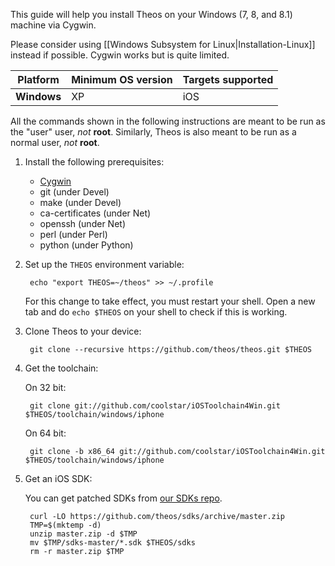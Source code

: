This guide will help you install Theos on your Windows (7, 8, and 8.1) machine via Cygwin.

Please consider using [[Windows Subsystem for Linux|Installation-Linux]] instead if possible. Cygwin works but is quite limited.

| Platform | Minimum OS version | Targets supported
|----------|--------------------|-------------------|
| **Windows** | XP | iOS |

All the commands shown in the following instructions are meant to be run as the "user" user, _not_ **root**. Similarly, Theos is also meant to be run as a normal user, _not_ **root**.

1. Install the following prerequisites:

	* [Cygwin](https://cygwin.com/install.html)
	* git (under Devel)
	* make (under Devel)
	* ca-certificates (under Net)
	* openssh (under Net)
	* perl (under Perl)
	* python (under Python)

1. Set up the `THEOS` environment variable:

		echo "export THEOS=~/theos" >> ~/.profile

	For this change to take effect, you must restart your shell. Open a new tab and do `echo $THEOS` on your shell to check if this is working.

1. Clone Theos to your device:

		git clone --recursive https://github.com/theos/theos.git $THEOS

1. Get the toolchain:

	On 32 bit:

		git clone git://github.com/coolstar/iOSToolchain4Win.git $THEOS/toolchain/windows/iphone

	On 64 bit:

		git clone -b x86_64 git://github.com/coolstar/iOSToolchain4Win.git $THEOS/toolchain/windows/iphone

1. Get an iOS SDK:

	You can get patched SDKs from [our SDKs repo](https://github.com/theos/sdks).

		curl -LO https://github.com/theos/sdks/archive/master.zip
		TMP=$(mktemp -d)
		unzip master.zip -d $TMP
		mv $TMP/sdks-master/*.sdk $THEOS/sdks
		rm -r master.zip $TMP
